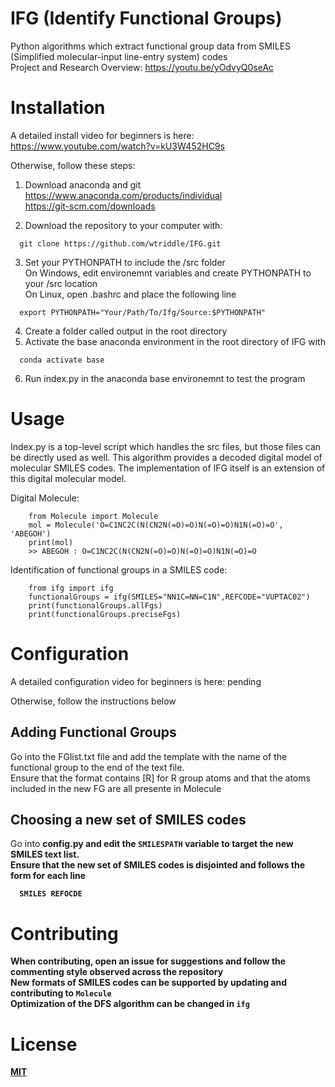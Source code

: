 # IFG (Identify Functional Groups)

Python algorithms which extract functional group data from SMILES (Simplified molecular-input line-entry system) codes <br>
Project and Research Overview: https://youtu.be/yOdvyQ0seAc
<p align="center">
  <!-- <img src="https://github.com/wtriddle/IFG/blob/master/MoleculeGifSmall.gif" />
  <img src="https://github.com/wtriddle/IFG/blob/master/MoleculeGifSmall.gif" /> -->
</p>

# Installation

A detailed install video for beginners is here:
https://www.youtube.com/watch?v=kU3W452HC9s

Otherwise, follow these steps: <br>

1. Download anaconda and git <br>
https://www.anaconda.com/products/individual <br>
https://git-scm.com/downloads <br>

2. Download the repository to your computer with:
```
  git clone https://github.com/wtriddle/IFG.git
```
3. Set your PYTHONPATH to include the /src folder <br>
On Windows, edit environemnt variables and create PYTHONPATH to your /src location <br>
On Linux, open .bashrc and place the following line
```
  export PYTHONPATH="Your/Path/To/Ifg/Source:$PYTHONPATH"
```
4. Create a folder called output in the root directory
5. Activate the base anaconda environment in the root directory of IFG with
```
  conda activate base
```
6. Run index.py in the anaconda base environemnt to test the program

# Usage

Index.py is a top-level script which handles the src files, but those files can be directly used as well. This algorithm provides a decoded digital model of molecular SMILES codes. The implementation of IFG itself is an extension of this digital molecular model.

Digital Molecule:
```
    from Molecule import Molecule
    mol = Molecule('O=C1NC2C(N(CN2N(=O)=O)N(=O)=O)N1N(=O)=O', 'ABEGOH')
    print(mol)
    >> ABEGOH : O=C1NC2C(N(CN2N(=O)=O)N(=O)=O)N1N(=O)=O
```


Identification of functional groups in a SMILES code:
```
    from ifg import ifg
    functionalGroups = ifg(SMILES="NN1C=NN=C1N",REFCODE="VUPTAC02")
    print(functionalGroups.allFgs)
    print(functionalGroups.preciseFgs)
```

# Configuration
A detailed configuration video for beginners is here: pending <br>

Otherwise, follow the instructions below

## Adding Functional Groups
Go into the FGlist.txt file and add the template with the name of the functional group to the end of the text file. <br>
Ensure that the format contains [R] for R group atoms and that the atoms included in the new FG are all presente in Molecule <br>

## Choosing a new set of SMILES codes
Go into <b> config.py <b> and edit the ``` SMILESPATH ``` variable to target the new SMILES text list. <br>
Ensure that the new set of SMILES codes is disjointed and follows the form for each line
```
  SMILES REFOCDE
```

# Contributing

When contributing, open an issue for suggestions and follow the commenting style observed across the repository <br>
New formats of SMILES codes can be supported by updating and contributing to ``` Molecule ``` <br>
Optimization of the DFS algorithm can be changed in ``` ifg ```

# License
[MIT](https://choosealicense.com/licenses/mit/)
